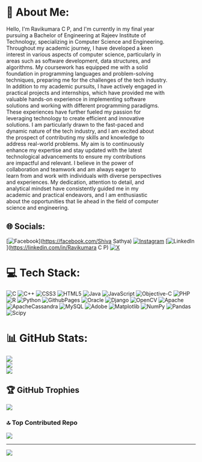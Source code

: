 # 💫 About Me:
Hello, I'm Ravikumara C P, and I'm currently in my final year <br>pursuing a Bachelor of Engineering at Rajeev Institute of <br>Technology, specializing in Computer Science and Engineering.<br>Throughout my academic journey, I have developed a keen <br>interest in various aspects of computer science, particularly in <br>areas such as software development, data structures, and <br>algorithms. My coursework has equipped me with a solid <br>foundation in programming languages and problem-solving <br>techniques, preparing me for the challenges of the tech industry.<br> In addition to my academic pursuits, I have actively engaged in<br> practical projects and internships, which have provided me with<br> valuable hands-on experience in implementing software <br>solutions and working with different programming paradigms.<br>These experiences have further fueled my passion for <br>leveraging technology to create efficient and innovative <br>solutions. I am particularly drawn to the fast-paced and <br>dynamic nature of the tech industry, and I am excited about <br>the prospect of contributing my skills and knowledge to <br>address real-world problems. My aim is to continuously <br>enhance my expertise and stay updated with the latest <br>technological advancements to ensure my contributions <br>are impactful and relevant. I believe in the power of <br>collaboration and teamwork and am always eager to <br>learn from and work with individuals with diverse perspectives <br>and experiences. My dedication, attention to detail, and <br>analytical mindset have consistently guided me in my <br>academic and practical endeavors, and I am enthusiastic <br>about the opportunities that lie ahead in the field of computer <br>science and engineering.


## 🌐 Socials:
[![Facebook](https://img.shields.io/badge/Facebook-%231877F2.svg?logo=Facebook&logoColor=white)](https://facebook.com/Shiva Sathya) [![Instagram](https://img.shields.io/badge/Instagram-%23E4405F.svg?logo=Instagram&logoColor=white)](https://instagram.com/cl_me_jaguar_) [![LinkedIn](https://img.shields.io/badge/LinkedIn-%230077B5.svg?logo=linkedin&logoColor=white)](https://linkedin.com/in/Ravikumara C P) [![X](https://img.shields.io/badge/X-black.svg?logo=X&logoColor=white)](https://x.com/RavikumaraCP1) 

# 💻 Tech Stack:
![C](https://img.shields.io/badge/c-%2300599C.svg?style=flat&logo=c&logoColor=white) ![C++](https://img.shields.io/badge/c++-%2300599C.svg?style=flat&logo=c%2B%2B&logoColor=white) ![CSS3](https://img.shields.io/badge/css3-%231572B6.svg?style=flat&logo=css3&logoColor=white) ![HTML5](https://img.shields.io/badge/html5-%23E34F26.svg?style=flat&logo=html5&logoColor=white) ![Java](https://img.shields.io/badge/java-%23ED8B00.svg?style=flat&logo=openjdk&logoColor=white) ![JavaScript](https://img.shields.io/badge/javascript-%23323330.svg?style=flat&logo=javascript&logoColor=%23F7DF1E) ![Objective-C](https://img.shields.io/badge/OBJECTIVE--C-%233A95E3.svg?style=flat&logo=apple&logoColor=white) ![PHP](https://img.shields.io/badge/php-%23777BB4.svg?style=flat&logo=php&logoColor=white) ![R](https://img.shields.io/badge/r-%23276DC3.svg?style=flat&logo=r&logoColor=white) ![Python](https://img.shields.io/badge/python-3670A0?style=flat&logo=python&logoColor=ffdd54) ![GithubPages](https://img.shields.io/badge/github%20pages-121013?style=flat&logo=github&logoColor=white) ![Oracle](https://img.shields.io/badge/Oracle-F80000?style=flat&logo=oracle&logoColor=white) ![Django](https://img.shields.io/badge/django-%23092E20.svg?style=flat&logo=django&logoColor=white) ![OpenCV](https://img.shields.io/badge/opencv-%23white.svg?style=flat&logo=opencv&logoColor=white) ![Apache](https://img.shields.io/badge/apache-%23D42029.svg?style=flat&logo=apache&logoColor=white) ![ApacheCassandra](https://img.shields.io/badge/cassandra-%231287B1.svg?style=flat&logo=apache-cassandra&logoColor=white) ![MySQL](https://img.shields.io/badge/mysql-%2300000f.svg?style=flat&logo=mysql&logoColor=white) ![Adobe](https://img.shields.io/badge/adobe-%23FF0000.svg?style=flat&logo=adobe&logoColor=white) ![Matplotlib](https://img.shields.io/badge/Matplotlib-%23ffffff.svg?style=flat&logo=Matplotlib&logoColor=black) ![NumPy](https://img.shields.io/badge/numpy-%23013243.svg?style=flat&logo=numpy&logoColor=white) ![Pandas](https://img.shields.io/badge/pandas-%23150458.svg?style=flat&logo=pandas&logoColor=white) ![Scipy](https://img.shields.io/badge/SciPy-%230C55A5.svg?style=flat&logo=scipy&logoColor=%white)
# 📊 GitHub Stats:
![](https://github-readme-stats.vercel.app/api?username=Ravikumaracp&theme=swift&hide_border=false&include_all_commits=true&count_private=false)<br/>
![](https://github-readme-streak-stats.herokuapp.com/?user=Ravikumaracp&theme=swift&hide_border=false)<br/>
![](https://github-readme-stats.vercel.app/api/top-langs/?username=Ravikumaracp&theme=swift&hide_border=false&include_all_commits=true&count_private=false&layout=compact)

## 🏆 GitHub Trophies
![](https://github-profile-trophy.vercel.app/?username=Ravikumaracp&theme=radical&no-frame=false&no-bg=true&margin-w=4)

### 🔝 Top Contributed Repo
![](https://github-contributor-stats.vercel.app/api?username=Ravikumaracp&limit=5&theme=dark&combine_all_yearly_contributions=true)

---
[![](https://visitcount.itsvg.in/api?id=Ravikumaracp&icon=0&color=0)](https://visitcount.itsvg.in)

<!-- Proudly created with GPRM ( https://gprm.itsvg.in ) -->
